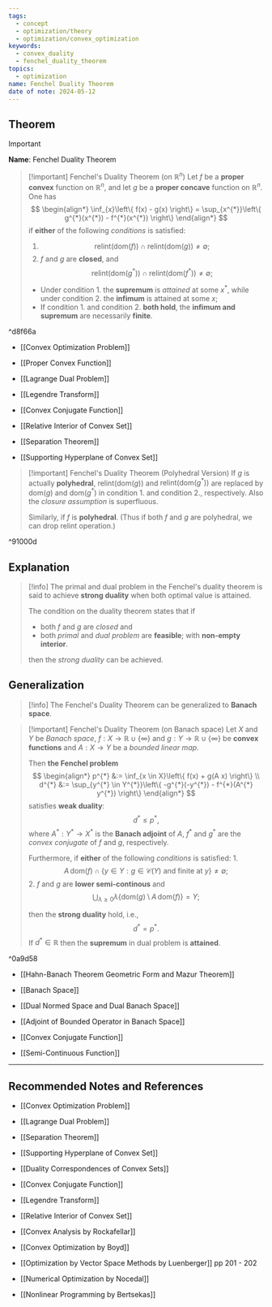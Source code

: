 ```yaml
---
tags:
  - concept
  - optimization/theory
  - optimization/convex_optimization
keywords:
  - convex_duality
  - fenchel_duality_theorem
topics:
  - optimization
name: Fenchel Duality Theorem
date of note: 2024-05-12
---
```


## Theorem

>[!important]
>**Name**: Fenchel Duality Theorem

>[!important] Fenchel's Duality Theorem (on $\mathbb{R}^n$)
>Let $f$ be a **proper convex** function on $\mathbb{R}^n$, and let $g$ be a **proper concave** function on $\mathbb{R}^n$. One has
>$$
>\begin{align*}
> \inf_{x}\left\{ f(x) - g(x) \right\} = \sup_{x^{*}}\left\{ g^{*}(x^{*}) - f^{*}(x^{*}) \right\} 
\end{align*}
>$$
>if **either** of the following *conditions* is satisfied:
>1. $$\text{relint}(\text{dom}(f)) \; \cap \; \text{relint}(\text{dom}(g)) \neq \emptyset;$$
>2. $f$ and $g$ are **closed**, and $$\text{relint}(\text{dom}(g^{*})) \; \cap \;\text{relint}(\text{dom}(f^{*})) \neq \emptyset;$$
>  
>- Under condition 1. the **supremum** is *attained* at some $x^{*}$, while under condition 2. the **infimum** is attained at some $x$; 
>- If condition 1. and condition 2. **both hold**, the **infimum and supremum** are necessarily **finite**.
>

^d8f66a

- [[Convex Optimization Problem]]
- [[Proper Convex Function]]
- [[Lagrange Dual Problem]]
- [[Legendre Transform]]
- [[Convex Conjugate Function]]
- [[Relative Interior of Convex Set]]

- [[Separation Theorem]]
- [[Supporting Hyperplane of Convex Set]]

>[!important]  Fenchel's Duality Theorem (Polyhedral Version)
>If $g$ is actually **polyhedral**, $\text{relint}(\text{dom}(g))$ and $\text{relint}(\text{dom}(g^{*}))$ are replaced by $\text{dom}(g)$ and $\text{dom}(g^{*})$ in condition 1. and condition 2., respectively. Also the *closure assumption* is superfluous.
>
>Similarly, if $f$ is **polyhedral**. (Thus if both $f$ and $g$ are polyhedral, we can drop $\text{relint}$ operation.)   

^91000d


## Explanation

>[!info]
>The primal and dual problem in the Fenchel's duality theorem is said to achieve **strong duality** when both optimal value is attained.
>
>The condition on the duality theorem states that if
>- both $f$ and $g$ are *closed* and 
>- both *primal* and *dual problem* are **feasible**; with **non-empty interior**.
>
>then the *strong duality* can be achieved.


## Generalization 

>[!info]
>The Fenchel's Duality Theorem can be generalized to **Banach space**.

>[!important] Fenchel's Duality Theorem (on Banach space)
>Let  $X$ and $Y$ be *Banach space*,  $f: X \to \mathbb{R}\cup \{\infty\}$ and $g: Y \to \mathbb{R}\cup \{\infty\}$ be **convex functions** and $A: X\to Y$ be a *bounded linear map*.
>
>Then **the Fenchel problem**
>$$
>\begin{align*}
> p^{*} &:= \inf_{x \in X}\left\{ f(x) + g(A x) \right\} \\
> d^{*} &:= \sup_{y^{*} \in Y^{*}}\left\{ -g^{*}(-y^{*}) - f^{*}(A^{*} y^{*}) \right\} 
\end{align*}
>$$
>satisfies **weak duality**:
>$$
>d^{*} \le p^{*},
>$$
>where $A^{*}: Y^{*} \to X^{*}$ is the **Banach adjoint** of $A$, $f^{*}$ and $g^{*}$ are the *convex conjugate* of $f$ and $g$, respectively.   
>
>Furthermore, if **either** of the following *conditions* is satisfied:
>1. 
> $$A\, \text{dom}(f) \; \cap \; \{y\in Y: g \in \mathcal{C}(Y) \text{ and finite at }y \} \neq \emptyset;$$
>2. $f$ and $g$ are **lower semi-continous**  and 
>   $$ 
>   \bigcup_{\lambda \ge 0}\lambda\left\{\text{dom}(g) \setminus  A\,\text{dom}(f)   \right\} = Y;
> $$  
>
>then the **strong duality** hold, i.e.,
>$$
>d^{*} = p^{*}.
>$$ 
>If $d^{*} \in \mathbb{R}$ then the **supremum** in dual problem is **attained**.

^0a9d58

- [[Hahn-Banach Theorem Geometric Form and Mazur Theorem]]

- [[Banach Space]]
- [[Dual Normed Space and Dual Banach Space]]
- [[Adjoint of Bounded Operator in Banach Space]]
- [[Convex Conjugate Function]]
- [[Semi-Continuous Function]]





-----------
##  Recommended Notes and References


- [[Convex Optimization Problem]]
- [[Lagrange Dual Problem]]
- [[Separation Theorem]]
- [[Supporting Hyperplane of Convex Set]]
- [[Duality Correspondences of Convex Sets]]

- [[Convex Conjugate Function]]
- [[Legendre Transform]]
- [[Relative Interior of Convex Set]]

- [[Convex Analysis by Rockafellar]]
- [[Convex Optimization by Boyd]]
- [[Optimization by Vector Space Methods by Luenberger]] pp 201 - 202
- [[Numerical Optimization by Nocedal]]
- [[Nonlinear Programming by Bertsekas]]
